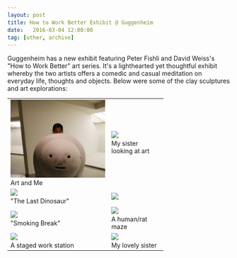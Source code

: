 ```yaml
---
layout: post
title: How to Work Better Exhibit @ Guggenheim
date:   2016-03-04 12:00:00
tag: [other, archive]
---
```


Guggenheim has a new exhibit featuring Peter Fishli and David Weiss's "How to Work Better" art series. It's a lighthearted yet thoughtful exhibit whereby the two artists offers a comedic and casual meditation on everyday life, thoughts and objects. Below were some of the clay sculptures and art explorations:

<table style="width:70%">
  <tr>
<td><img class="magnify container-pics" data-magnifyby="1.75" style="width:350px; cursor: url("magnify.cur");" src="/images/postimages/eidlandweiss.JPG" ><div class="caption">Art and Me</div></td>

<td><img class="magnify container-pics" data-magnifyby="1.75" style="width:350px; cursor: url("magnify.cur");" src="/images/postimages/viewing.JPG" ><div class="caption">My sister looking at art</div></td>
 </tr>
<tr>
<td>
<img class="magnify container-pics" data-magnifyby="1.75" style="width:350px; cursor: url("magnify.cur");" src="/images/postimages/last-dinosaur.JPG" ><div class="caption">"The Last Dinosaur"</div></td>
<td>
<img class="magnify container-pics" data-magnifyby="1.75" style="width:350px; cursor: url("magnify.cur");" src="/images/postimages/squirrels.JPG" ></td>
</tr>
<tr>
<td>
<img class="magnify container-pics" data-magnifyby="1.75" style="width:350px; cursor: url("magnify.cur");" src="/images/postimages/smoke-break.JPG" ><div class="caption">"Smoking Break"</div></td>
<td>
<img class="magnify container-pics" data-magnifyby="1.5" style="width:350px; cursor: url("magnify.cur");" src="/images/postimages/rat-maze.JPG" ><div class="caption">A human/rat maze</div></td>
</tr>
<tr>
<td>
<img class="magnify container-pics" data-magnifyby="1.5" style="width:350px; cursor: url("magnify.cur");" src="/images/postimages/working.JPG" ><div class="caption">A staged work station</div></td>
<td>
<img class="magnify container-pics" data-magnifyby="1.5" style="width:350px; cursor: url("magnify.cur");" src="/images/postimages/sister.JPG" ><div class="caption">My lovely sister</div></td>
</tr>
 </table>